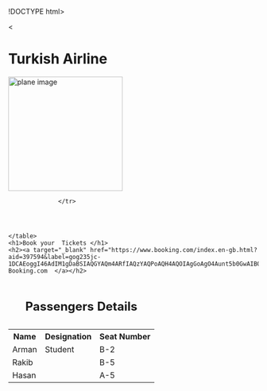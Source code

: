 !DOCTYPE html>
<html lang="en">
<head>
    <meta charset="UTF-8">
    <meta name="viewport" content="width=device-width, initial-scale=1.0">
    <title>Images </title>
    <link rel="stylesheet" href="style.css">
</head>
<body>
    <<h1> Turkish Airline </h1>
    <img height="230"  src="image.png" alt="plane image">
    <br> 
    <table>
        <caption><h2>Passengers Details</h2>  </caption>
        <tr>
        <th>  Name</b></th>
        <th> Designation</th>
        <th>  Seat Number  </th>
        </tr>
        <tr>
        <td>Arman</td>
        <td> Student </td>
        <td> B-2 </td>
        </tr>
        <tr>
            <td colspan="2">Rakib</td>
            <td rowspan="">B-5</td>
            </tr>
            <tr>
                <td colspan="2">Hasan</td>
                <td rowspan="2">A-5</td>
        
                  </tr>
                  



    </table>
    <h1>Book your  Tickets </h1>
    <h2><a target="_blank" href="https://www.booking.com/index.en-gb.html?aid=397594&label=gog235jc-1DCAEoggI46AdIM1gDaBSIAQGYAQm4ARfIAQzYAQPoAQH4AQOIAgGoAgO4Aunt5b0GwAIB0gIkNjUxZjliN2UtMjQ1OS00ZmEzLWI1ZTEtZmRmZmM4MzZhMGUy2AIE4AIB&sid=0f62d04b1a527a80ba374be9e89e574f&keep_landing=1&sb_price_type=total&"> Booking.com  </a></h2>
    
</body>
</html>
